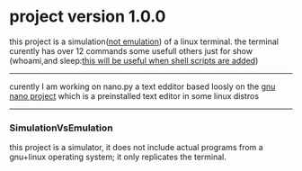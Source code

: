 # project version 1.0.0

this project is a simulation([not emulation](#SimulationVsEmulation)) of a linux terminal.
the terminal curently has over 12 commands some usefull others just for show (whoami,and sleep:[this will be useful when shell scripts are added](#todo.md))

---

curently I am working on nano.py a text edditor based loosly on the [gnu nano project](https://www.nano-editor.org) which is a preinstalled text editor in some linux distros

---


### SimulationVsEmulation
this project is a simulator, it does not include actual programs from a gnu+linux operating system; it only replicates the terminal.

